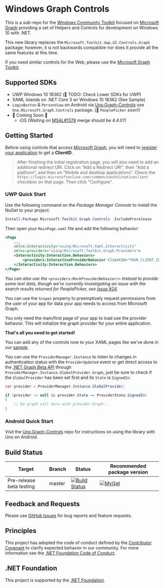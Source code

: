 # Windows Graph Controls

This is a sub-repo for the [Windows Community Toolkit](https://aka.ms/wct) focused on [Microsoft Graph](https://developer.microsoft.com/en-us/graph/) providing a set of Helpers and Controls for development on Windows 10 with .NET.

This new library replaces the `Microsoft.Toolkit.Uwp.UI.Controls.Graph` package; however, it is not backwards compatible nor does it provide all the same features at this time.

If you need similar controls for the Web, please use the [Microsoft Graph Toolkit](https://aka.ms/mgt).

## <a name="supported"></a> Supported SDKs

* UWP Windows 10 18362 (🚧 TODO: Check Lower SDKs for UWP)
* XAML Islands on .NET Core 3 w/ Windows 10 18362 (See Sample)
* `LoginButton` & `PersonView` on Android via [Uno.Graph-Controls](https://aka.ms/wgt-uno) use `Uno.Microsoft.Graph.Controls` package. (🚧 `PeoplePicker` soon!)
* 🚧 Coming Soon 🚧
  * iOS (Waiting on [MSAL#1378](https://github.com/AzureAD/microsoft-authentication-library-for-dotnet/pull/1378) merge should be 4.4.0?)

## <a name="documentation"></a> Getting Started

Before using controls that access [Microsoft Graph](https://graph.microsoft.com), you will need to [register your application](https://docs.microsoft.com/en-us/azure/active-directory/develop/quickstart-register-app) to get a **ClientID**.

> After finishing the initial registration page, you will also need to add an additional redirect URI. Click on "Add a Redirect URI", then "Add a platform", and then on "Mobile and desktop applications". Check the `https://login.microsoftonline.com/common/oauth2/nativeclient` checkbox on that page. Then click "Configure".

### UWP Quick Start

Use the following command on the _Package Manager Console_ to install the NuGet to your project:

```powershell
Install-Package Microsoft.Toolkit.Graph.Controls -IncludePrerelease
```

Then open your `MainPage.xaml` file and add the following behavior:

```xml
<Page
    ...
    xmlns:Interactivity="using:Microsoft.Xaml.Interactivity"
    xmlns:providers="using:Microsoft.Toolkit.Graph.Providers">
    <Interactivity:Interaction.Behaviors>
        <providers:InteractiveProviderBehavior ClientId="YOUR_CLIENT_ID_HERE" Scopes="User.Read,User.ReadBasic.All,People.Read"/>
    </Interactivity:Interaction.Behaviors>
</Page>
```

*You can also use the `<providers:MockProviderBehavior/>` instead to provide some test data, though we're currently investigating an issue with the search results returned for PeoplePicker, see [Issue #24](https://github.com/windows-toolkit/Graph-Controls/issues/24).*

You can use the `Scopes` property to preemptively request permissions from the user of your app for data your app needs to access from Microsoft Graph.

You only need the main/first page of your app to load use the provider behavior. This will initialize the graph provider for your entire application.

**That's all you need to get started!**

You can add any of the controls now to your XAML pages like we've done in our [sample](SampleTest/MainPage.xaml).

You can use the `ProviderManager.Instance` to listen to changes in authentication status with the `ProviderUpdated` event or get direct access to the [.NET Graph Beta API](https://github.com/microsoftgraph/msgraph-beta-sdk-dotnet) through `ProviderManager.Instance.GlobalProvider.Graph`, just be sure to check if the `GlobalProvider` has been set first and its `State` is `SignedIn`:

```csharp
var provider = ProviderManager.Instance.GlobalProvider;

if (provider != null && provider.State == ProviderState.SignedIn)
{
    // Do graph call here with provider.Graph...
}
```

### Android Quick Start

Visit the [Uno.Graph-Controls](https://aka.ms/wgt-uno) repo for instructions on using the library with Uno on Android.

## Build Status
| Target | Branch | Status | Recommended package version |
| ------ | ------ | ------ | ------ |
| Pre-release beta testing | master | [![Build Status](https://dev.azure.com/dotnet/WindowsCommunityToolkit/_apis/build/status/windows-toolkit.Graph-Controls?branchName=master)](https://dev.azure.com/dotnet/WindowsCommunityToolkit/_build/latest?definitionId=102&branchName=master) | [![MyGet](https://img.shields.io/dotnet.myget/uwpcommunitytoolkit/vpre/Microsoft.Toolkit.Graph.svg)](https://dotnet.myget.org/gallery/uwpcommunitytoolkit) |

## Feedback and Requests
Please use [GitHub Issues](https://github.com/windows-toolkit/Graph-Controls/issues) for bug reports and feature requests.

## Principles
This project has adopted the code of conduct defined by the [Contributor Covenant](http://contributor-covenant.org/)
to clarify expected behavior in our community.
For more information see the [.NET Foundation Code of Conduct](http://dotnetfoundation.org/code-of-conduct).

## .NET Foundation
This project is supported by the [.NET Foundation](http://dotnetfoundation.org).
